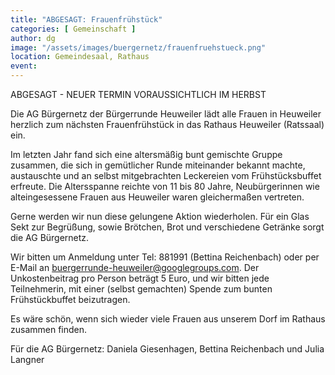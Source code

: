 ```yaml
---
title: "ABGESAGT: Frauenfrühstück"
categories: [ Gemeinschaft ]
author: dg
image: "/assets/images/buergernetz/frauenfruehstueck.png"
location: Gemeindesaal, Rathaus
event: 
---
```

ABGESAGT - NEUER TERMIN VORAUSSICHTLICH IM HERBST

Die AG Bürgernetz der Bürgerrunde Heuweiler lädt alle Frauen in Heuweiler herzlich zum nächsten Frauenfrühstück in das Rathaus Heuweiler (Ratssaal) ein.

Im letzten Jahr fand sich eine altersmäßig bunt gemischte Gruppe zusammen, die sich in gemütlicher Runde miteinander bekannt machte, austauschte und an selbst mitgebrachten Leckereien vom Frühstücksbuffet erfreute. Die Altersspanne reichte von 11 bis 80 Jahre, Neubürgerinnen wie alteingesessene Frauen aus Heuweiler waren gleichermaßen vertreten.

Gerne werden wir nun diese gelungene Aktion wiederholen. Für ein Glas Sekt zur Begrüßung, sowie Brötchen, Brot und verschiedene Getränke sorgt die AG Bürgernetz.

Wir bitten um Anmeldung unter Tel: 881991 (Bettina Reichenbach) oder per E-Mail an buergerrunde-heuweiler@googlegroups.com. Der Unkostenbeitrag pro Person beträgt 5 Euro, und wir bitten jede Teilnehmerin, mit einer (selbst gemachten) Spende zum bunten Frühstückbuffet beizutragen.

Es wäre schön, wenn sich wieder viele Frauen aus unserem Dorf im Rathaus zusammen finden.

Für die AG Bürgernetz: Daniela Giesenhagen, Bettina Reichenbach und Julia Langner
